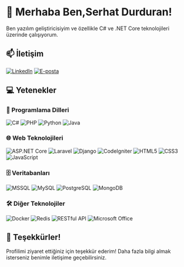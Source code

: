 <!-- Başlık -->
# 👋 Merhaba Ben,Serhat Durduran!


<!-- Kısa Tanıtım -->
Ben yazılım geliştiricisiyim ve özellikle C# ve .NET Core teknolojileri üzerinde çalışıyorum.

<!-- İletişim Bilgileri -->
## 📫 İletişim
[![LinkedIn](https://img.shields.io/badge/LinkedIn-blue?style=flat-square&logo=linkedin)](https://www.linkedin.com/in/drnserhat/)
[![E-posta](https://img.shields.io/badge/Email-D14836?style=flat-square&logo=gmail&logoColor=white)](mailto:durduranserhat@gmail.com)

<!-- Yetenekler -->
## 💻 Yetenekler
### 🚀 Programlama Dilleri
![C#](https://img.shields.io/badge/C%23-239120?style=flat-square&logo=c-sharp&logoColor=white)
![PHP](https://img.shields.io/badge/PHP-777BB4?style=flat-square&logo=php&logoColor=white)
![Python](https://img.shields.io/badge/Python-3776AB?style=flat-square&logo=python&logoColor=white)
![Java](https://img.shields.io/badge/Java-007396?style=flat-square&logo=java&logoColor=white)

### 🌐 Web Teknolojileri
![ASP.NET Core](https://img.shields.io/badge/ASP.NET_Core-512BD4?style=flat-square&logo=.net&logoColor=white)
![Laravel](https://img.shields.io/badge/Laravel-FF2D20?style=flat-square&logo=laravel&logoColor=white)
![Django](https://img.shields.io/badge/Django-092E20?style=flat-square&logo=django&logoColor=white)
![CodeIgniter](https://img.shields.io/badge/CodeIgniter-EF4223?style=flat-square&logo=codeigniter&logoColor=white)
![HTML5](https://img.shields.io/badge/HTML5-E34F26?style=flat-square&logo=html5&logoColor=white)
![CSS3](https://img.shields.io/badge/CSS3-1572B6?style=flat-square&logo=css3&logoColor=white)
![JavaScript](https://img.shields.io/badge/JavaScript-F7DF1E?style=flat-square&logo=javascript&logoColor=black)

### 🗄️ Veritabanları
![MSSQL](https://img.shields.io/badge/Microsoft%20SQL%20Server-CC2927?style=flat-square&logo=microsoft%20sql%20server&logoColor=white)
![MySQL](https://img.shields.io/badge/MySQL-4479A1?style=flat-square&logo=mysql&logoColor=white)
![PostgreSQL](https://img.shields.io/badge/PostgreSQL-316192?style=flat-square&logo=postgresql&logoColor=white)
![MongoDB](https://img.shields.io/badge/MongoDB-47A248?style=flat-square&logo=mongodb&logoColor=white)

### 🛠️ Diğer Teknolojiler
![Docker](https://img.shields.io/badge/Docker-2496ED?style=flat-square&logo=docker&logoColor=white)
![Redis](https://img.shields.io/badge/Redis-DC382D?style=flat-square&logo=redis&logoColor=white)
![RESTful API](https://img.shields.io/badge/RESTful%20API-4E8C7F?style=flat-square&logo=api&logoColor=white)
![Microsoft Office](https://img.shields.io/badge/Microsoft%20Office-D83B01?style=flat-square&logo=microsoft-office&logoColor=white)

<!-- Sonuç -->
## 🙌 Teşekkürler!
Profilimi ziyaret ettiğiniz için teşekkür ederim! Daha fazla bilgi almak isterseniz benimle iletişime geçebilirsiniz.
